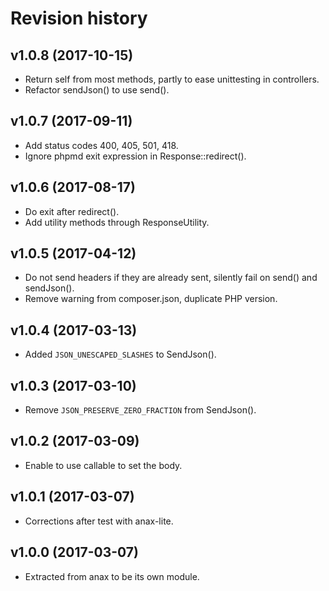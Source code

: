 Revision history
=================================


v1.0.8 (2017-10-15)
---------------------------------

* Return self from most methods, partly to ease unittesting in controllers.
* Refactor sendJson() to use send().


v1.0.7 (2017-09-11)
---------------------------------

* Add status codes 400, 405, 501, 418.
* Ignore phpmd exit expression in Response::redirect().


v1.0.6 (2017-08-17)
---------------------------------

* Do exit after redirect().
* Add utility methods through ResponseUtility.


v1.0.5 (2017-04-12)
---------------------------------

* Do not send headers if they are already sent, silently fail on send() and sendJson().
* Remove warning from composer.json, duplicate PHP version.


v1.0.4 (2017-03-13)
---------------------------------

* Added `JSON_UNESCAPED_SLASHES` to SendJson().


v1.0.3 (2017-03-10)
---------------------------------

* Remove `JSON_PRESERVE_ZERO_FRACTION` from SendJson().


v1.0.2 (2017-03-09)
---------------------------------

* Enable to use callable to set the body.


v1.0.1 (2017-03-07)
---------------------------------

* Corrections after test with anax-lite.


v1.0.0 (2017-03-07)
---------------------------------

* Extracted from anax to be its own module.
